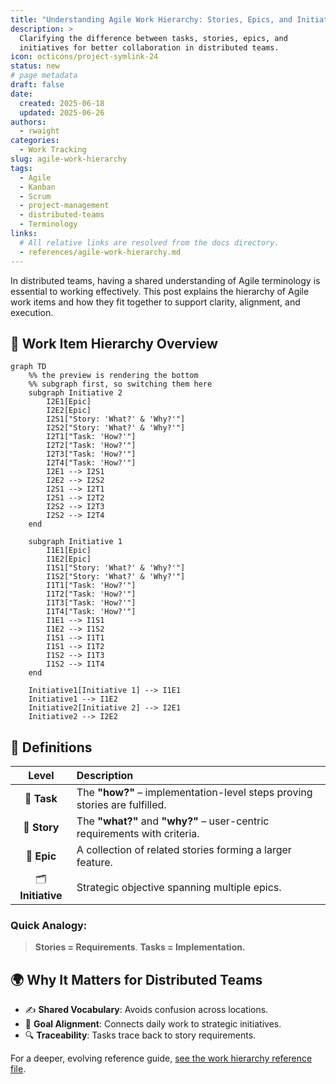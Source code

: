 ```yaml
---
title: "Understanding Agile Work Hierarchy: Stories, Epics, and Initiatives"
description: >
  Clarifying the difference between tasks, stories, epics, and 
  initiatives for better collaboration in distributed teams.
icon: octicons/project-symlink-24
status: new
# page metadata
draft: false
date:
  created: 2025-06-18
  updated: 2025-06-26
authors:
  - rwaight
categories:
  - Work Tracking
slug: agile-work-hierarchy
tags:
  - Agile
  - Kanban
  - Scrum
  - project-management
  - distributed-teams
  - Terminology
links:
  # All relative links are resolved from the docs directory.
  - references/agile-work-hierarchy.md
---
```


In distributed teams, having a shared understanding of Agile terminology is essential to working effectively. This post explains the hierarchy of Agile work items and how they fit together to support clarity, alignment, and execution.

## 🧩 Work Item Hierarchy Overview

```mermaid
graph TD
    %% the preview is rendering the bottom
    %% subgraph first, so switching them here
    subgraph Initiative 2
        I2E1[Epic]
        I2E2[Epic]
        I2S1["Story: 'What?' & 'Why?'"]
        I2S2["Story: 'What?' & 'Why?'"]
        I2T1["Task: 'How?'"]
        I2T2["Task: 'How?'"]
        I2T3["Task: 'How?'"]
        I2T4["Task: 'How?'"]
        I2E1 --> I2S1
        I2E2 --> I2S2
        I2S1 --> I2T1
        I2S1 --> I2T2
        I2S2 --> I2T3
        I2S2 --> I2T4
    end

    subgraph Initiative 1
        I1E1[Epic]
        I1E2[Epic]
        I1S1["Story: 'What?' & 'Why?'"]
        I1S2["Story: 'What?' & 'Why?'"]
        I1T1["Task: 'How?'"]
        I1T2["Task: 'How?'"]
        I1T3["Task: 'How?'"]
        I1T4["Task: 'How?'"]
        I1E1 --> I1S1
        I1E2 --> I1S2
        I1S1 --> I1T1
        I1S1 --> I1T2
        I1S2 --> I1T3
        I1S2 --> I1T4
    end

    Initiative1[Initiative 1] --> I1E1
    Initiative1 --> I1E2
    Initiative2[Initiative 2] --> I2E1
    Initiative2 --> I2E2
```

## 📝 Definitions

| Level             | Description                                                                |
|:-----------------:|:---------------------------------------------------------------------------|
| 🧱 **Task**       | The **"how?"** – implementation-level steps proving stories are fulfilled. |
| 📗 **Story**      | The **"what?"** and **"why?"** – user-centric requirements with criteria.  |
| 📘 **Epic**       | A collection of related stories forming a larger feature.                  |
| 🗂 **Initiative** | Strategic objective spanning multiple epics.                               |

### Quick Analogy:

> **Stories = Requirements**.
> **Tasks = Implementation.**

## 🌍 Why It Matters for Distributed Teams

- ✍️ **Shared Vocabulary**: Avoids confusion across locations.
- 🎯 **Goal Alignment**: Connects daily work to strategic initiatives.
- 🔍 **Traceability**: Tasks trace back to story requirements.

For a deeper, evolving reference guide, [see the work hierarchy reference file](../../../references/agile-work-hierarchy.md).

